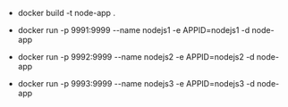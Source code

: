 - docker build -t node-app .

- docker run -p 9991:9999 --name nodejs1 -e APPID=nodejs1 -d node-app

- docker run -p 9992:9999 --name nodejs2 -e APPID=nodejs2 -d node-app

- docker run -p 9993:9999 --name nodejs3 -e APPID=nodejs3 -d node-app
